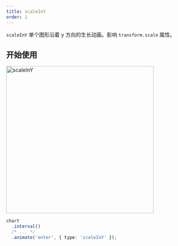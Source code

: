 ```yaml
---
title: scaleInY
order: 1
---
```


`scaleInY` 单个图形沿着 y 方向的生长动画。影响 `transform.scale` 属性。

## 开始使用

<img alt="scaleInY" src="https://gw.alipayobjects.com/mdn/rms_f5c722/afts/img/A*L6mkQa3aG64AAAAAAAAAAABkARQnAQ" width="400" />

```ts
chart
  .interval()
  /* ... */
  .animate('enter', { type: 'scaleInY' });
```
